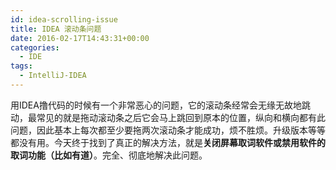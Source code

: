 ```yaml
---
id: idea-scrolling-issue
title: IDEA 滚动条问题
date: 2016-02-17T14:43:31+00:00
categories:
  - IDE
tags:
  - IntelliJ-IDEA
---
```

用IDEA撸代码的时候有一个非常恶心的问题，它的滚动条经常会无缘无故地跳动，最常见的就是拖动滚动条之后它会马上跳回到原本的位置，纵向和横向都有此问题，因此基本上每次都至少要拖两次滚动条才能成功，烦不胜烦。升级版本等等都没有用。今天终于找到了真正的解决方法，就是**关闭屏幕取词软件或禁用软件的取词功能（比如有道）**。完全、彻底地解决此问题。
